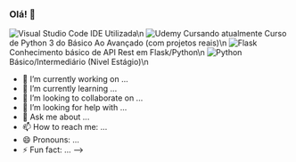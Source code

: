 ### Olá! 👋


![Visual Studio Code](https://img.shields.io/badge/Visual%20Studio%20Code-0078d7.svg?style=for-the-badge&logo=visual-studio-code&logoColor=white) IDE Utilizada\n
![Udemy](https://img.shields.io/badge/Udemy-A435F0?style=for-the-badge&logo=Udemy&logoColor=white) Cursando atualmente Curso de Python 3 do Básico Ao Avançado (com projetos reais)\n
![Flask](https://img.shields.io/badge/flask-%23000.svg?style=for-the-badge&logo=flask&logoColor=white) Conhecimento básico de API Rest em Flask/Python\n
![Python](https://img.shields.io/badge/python-3670A0?style=for-the-badge&logo=python&logoColor=ffdd54) Básico/Intermediário (Nivel Estágio)\n



- 🔭 I’m currently working on ...
- 🌱 I’m currently learning ...
- 👯 I’m looking to collaborate on ...
- 🤔 I’m looking for help with ...
- 💬 Ask me about ...
- 📫 How to reach me: ...
- 😄 Pronouns: ...
- ⚡ Fun fact: ...
-->
